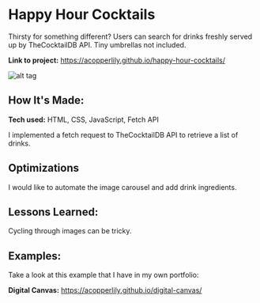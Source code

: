 # Happy Hour Cocktails
Thirsty for something different? Users can search for drinks freshly served up by TheCocktailDB API. Tiny umbrellas not included.

**Link to project:** https://acopperlily.github.io/happy-hour-cocktails/

![alt tag](https://github.com/acopperlily/cocktails-demo/blob/main/preview.png)

## How It's Made:

**Tech used:** HTML, CSS, JavaScript, Fetch API

I implemented a fetch request to TheCocktailDB API to retrieve a list of drinks.

## Optimizations

I would like to automate the image carousel and add drink ingredients.

## Lessons Learned:

Cycling through images can be tricky.

## Examples:
Take a look at this example that I have in my own portfolio:

**Digital Canvas:** https://acopperlily.github.io/digital-canvas/
